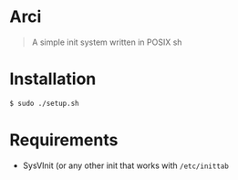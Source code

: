 # Arci

> A simple init system written in POSIX sh

# Installation

```sh
$ sudo ./setup.sh
```

# Requirements

- SysVInit (or any other init that works with `/etc/inittab`
